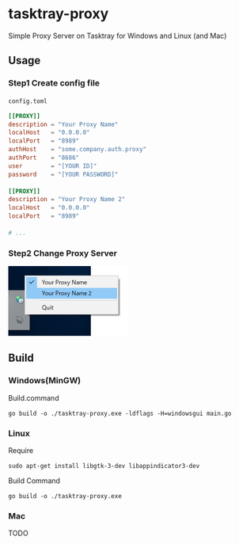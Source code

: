 tasktray-proxy
===============

Simple Proxy Server on Tasktray for Windows and Linux (and Mac)

## Usage

### Step1 Create config file
`config.toml`

```toml
[[PROXY]]
description = "Your Proxy Name"
localHost   = "0.0.0.0"
localPort   = "8989"
authHost    = "some.company.auth.proxy"
authPort    = "8686"
user        = "[YOUR ID]"
password    = "[YOUR PASSWORD]"

[[PROXY]]
description = "Your Proxy Name 2"
localHost   = "0.0.0.0"
localPort   = "8989"

# ...
```

### Step2 Change Proxy Server
![Usage](./image/image.jpg)

## Build

### Windows(MinGW)
Build.command
```
go build -o ./tasktray-proxy.exe -ldflags -H=windowsgui main.go
```

### Linux
Require
```
sudo apt-get install libgtk-3-dev libappindicator3-dev
```
Build Command
```
go build -o ./tasktray-proxy.exe
```

### Mac
TODO
